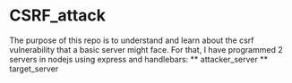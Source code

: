 # CSRF_attack
The purpose of this repo is to understand and learn about the csrf vulnerability that a basic server might face. For that, I have programmed 2 servers in nodejs using express and handlebars:
** attacker_server
** target_server
